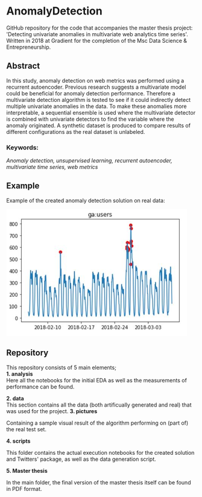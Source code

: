 # AnomalyDetection
GitHub repository for the code that accompanies the master thesis project: 'Detecting univariate anomalies in multivariate web analytics time series'. Written in 2018 at Gradient for the completion of the Msc Data Science & Entrepreneurship.

## Abstract
In this study, anomaly detection on web metrics was performed using a recurrent autoencoder.
Previous research suggests a multivariate model could be beneficial for anomaly detection
performance. Therefore a multivariate detection algorithm is tested to see if it could indirectly
detect multiple univariate anomalies in the data. To make these anomalies more interpretable,
a sequential ensemble is used where the multivariate detector is combined with univariate
detectors to find the variable where the anomaly originated. A synthetic dataset is produced to
compare results of different configurations as the real dataset is unlabeled.
### Keywords: 
*Anomaly detection, unsupervised learning, recurrent autoencoder, multivariate time series, web metrics*


## Example
Example of the created anomaly detection solution on real data:

![alt text](https://github.com/RynoM/AnomalyDetection/blob/master/pictures/user%20anomalies.JPG)


## Repository
This repository consists of 5 main elements;\
**1. analysis**\
Here all the notebooks for the initial EDA as well as the measurements of performance can be found.

**2. data**<br/>
This section contains all the data (both artificually generated and real) that was used for the project.
**3. pictures**

Containing a sample visual result of the algorithm performing on (part of) the real test set.

**4. scripts**

This folder contains the actual execution notebooks for the created solution and Twitters' package, as well as the data generation script.

**5. Master thesis**

In the main folder, the final version of the master thesis itself can be found in PDF format.

